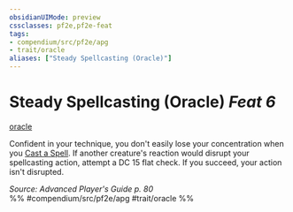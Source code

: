 ```yaml
---
obsidianUIMode: preview
cssclasses: pf2e,pf2e-feat
tags:
- compendium/src/pf2e/apg
- trait/oracle
aliases: ["Steady Spellcasting (Oracle)"]
---
```

# Steady Spellcasting (Oracle)  *Feat 6*  
[oracle](rules/traits/oracle-apg.md "Oracle Class Trait")  


Confident in your technique, you don't easily lose your concentration when you [Cast a Spell](rules/actions/cast-a-spell.md). If another creature's reaction would disrupt your spellcasting action, attempt a DC 15 flat check. If you succeed, your action isn't disrupted.

*Source: Advanced Player's Guide p. 80*  
%% #compendium/src/pf2e/apg #trait/oracle %%